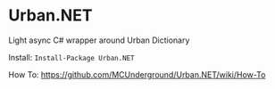 # Urban.NET
Light async C# wrapper around Urban Dictionary

Install:
`Install-Package Urban.NET`

How To: https://github.com/MCUnderground/Urban.NET/wiki/How-To
